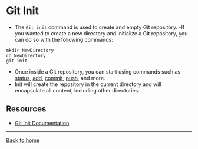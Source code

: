# Git Init
- The `Git init` command is used to create and empty Git repository.
-If you wanted to create a new directory and initialize a Git repository, you can do so with the following commands:
```
mkdir NewDirectory
cd NewDirectory
git init
```
- Once inside a Git repository, you can start using commands such as
[status](./status.md), [add](./add.md), [commit](./commit.md), [push](./push.md), and more.
- Init will create the repository in the current directory and will encapsulate all content, including other directories.

## Resources
- [Git Init Documentation](https://git-scm.com/docs/git-init)
---
[Back to home](../Readme.md)
